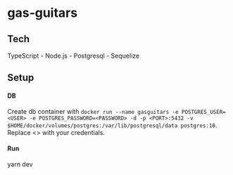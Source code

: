 # gas-guitars

## Tech
 TypeScript - Node.js - Postgresql - Sequelize

## Setup

 #### DB
  Create db container with `docker run --name gasguitars -e POSTGRES_USER=<USER> -e POSTGRES_PASSWORD=<PASSWORD> -d -p <PORT>:5432 -v $HOME/docker/volumes/postgres:/var/lib/postgresql/data postgres:10`. Replace <> with your credentials.

 #### Run
  yarn dev

